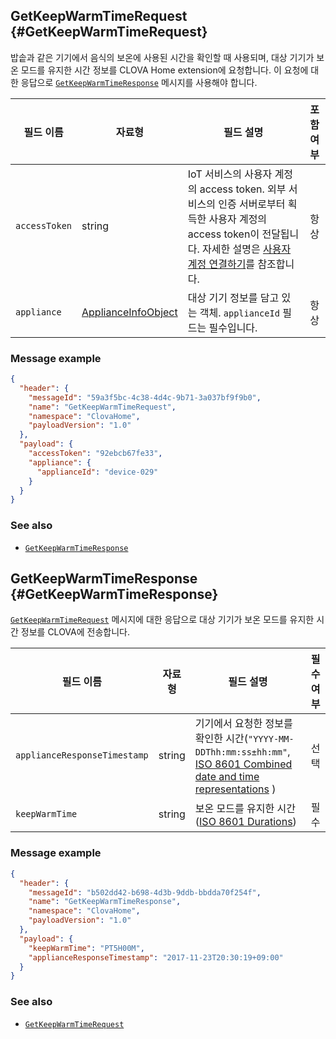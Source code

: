 ## GetKeepWarmTimeRequest {#GetKeepWarmTimeRequest}
밥솥과 같은 기기에서 음식의 보온에 사용된 시간을 확인할 때 사용되며, 대상 기기가 보온 모드를 유지한 시간 정보를 CLOVA Home extension에 요청합니다. 이 요청에 대한 응답으로 [`GetKeepWarmTimeResponse`](#GetKeepWarmTimeResponse) 메시지를 사용해야 합니다.

| 필드 이름       | 자료형    | 필드 설명                     | 포함 여부 |
|---------------|---------|-----------------------------|:---------:|
| `accessToken`      | string                                  | IoT 서비스의 사용자 계정의 access token. 외부 서비스의 인증 서버로부터 획득한 사용자 계정의 access token이 전달됩니다. 자세한 설명은 [사용자 계정 연결하기](/Develop/Guides/Link_User_Account.md)를 참조합니다.                          | 항상    |
| `appliance`        | [ApplianceInfoObject](/Develop/References/ClovaHomeInterface/Shared_Objects.md#ApplianceInfoObject)     | 대상 기기 정보를 담고 있는 객체. `applianceId` 필드는 필수입니다.     | 항상    |

### Message example

```json
{
  "header": {
    "messageId": "59a3f5bc-4c38-4d4c-9b71-3a037bf9f9b0",
    "name": "GetKeepWarmTimeRequest",
    "namespace": "ClovaHome",
    "payloadVersion": "1.0"
  },
  "payload": {
    "accessToken": "92ebcb67fe33",
    "appliance": {
      "applianceId": "device-029"
    }
  }
}
```

### See also
* [`GetKeepWarmTimeResponse`](#GetKeepWarmTimeResponse)

## GetKeepWarmTimeResponse {#GetKeepWarmTimeResponse}

[`GetKeepWarmTimeRequest`](#GetKeepWarmTimeRequest) 메시지에 대한 응답으로 대상 기기가 보온 모드를 유지한 시간 정보를 CLOVA에 전송합니다.

| 필드 이름       | 자료형    | 필드 설명                     | 필수 여부 |
|---------------|---------|-----------------------------|:---------:|
| `applianceResponseTimestamp` | string | 기기에서 요청한 정보를 확인한 시간(`"YYYY-MM-DDThh:mm:ss±hh:mm"`, <a href="https://en.wikipedia.org/wiki/ISO_8601#Combined_date_and_time_representations" target="_blank">ISO 8601 Combined date and time representations</a> )        | 선택    |
| `keepWarmTime`               | string | 보온 모드를 유지한 시간(<a href="https://en.wikipedia.org/wiki/ISO_8601#Durations" target="_blank">ISO 8601 Durations</a>)       | 필수    |

### Message example

```json
{
  "header": {
    "messageId": "b502dd42-b698-4d3b-9ddb-bbdda70f254f",
    "name": "GetKeepWarmTimeResponse",
    "namespace": "ClovaHome",
    "payloadVersion": "1.0"
  },
  "payload": {
    "keepWarmTime": "PT5H00M",
    "applianceResponseTimestamp": "2017-11-23T20:30:19+09:00"
  }
}
```

### See also
* [`GetKeepWarmTimeRequest`](#GetKeepWarmTimeRequest)
